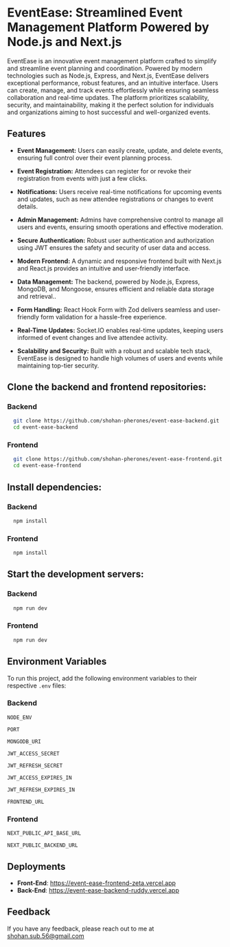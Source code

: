# EventEase: Streamlined Event Management Platform Powered by Node.js and Next.js

EventEase is an innovative event management platform crafted to simplify and streamline event planning and coordination. Powered by modern technologies such as Node.js, Express, and Next.js, EventEase delivers exceptional performance, robust features, and an intuitive interface. Users can create, manage, and track events effortlessly while ensuring seamless collaboration and real-time updates. The platform prioritizes scalability, security, and maintainability, making it the perfect solution for individuals and organizations aiming to host successful and well-organized events.

## Features

- **Event Management:** Users can easily create, update, and delete events, ensuring full control over their event planning process.

- **Event Registration:** Attendees can register for or revoke their registration from events with just a few clicks.

- **Notifications:** Users receive real-time notifications for upcoming events and updates, such as new attendee registrations or changes to event details.

- **Admin Management:** Admins have comprehensive control to manage all users and events, ensuring smooth operations and effective moderation.

- **Secure Authentication:** Robust user authentication and authorization using JWT ensures the safety and security of user data and access.

- **Modern Frontend:** A dynamic and responsive frontend built with Next.js and React.js provides an intuitive and user-friendly interface.

- **Data Management:** The backend, powered by Node.js, Express, MongoDB, and Mongoose, ensures efficient and reliable data storage and retrieval..

- **Form Handling:** React Hook Form with Zod delivers seamless and user-friendly form validation for a hassle-free experience.

- **Real-Time Updates:** Socket.IO enables real-time updates, keeping users informed of event changes and live attendee activity.

- **Scalability and Security:** Built with a robust and scalable tech stack, EventEase is designed to handle high volumes of users and events while maintaining top-tier security.

## Clone the backend and frontend repositories:

### Backend

```bash
  git clone https://github.com/shohan-pherones/event-ease-backend.git
  cd event-ease-backend
```

### Frontend

```bash
  git clone https://github.com/shohan-pherones/event-ease-frontend.git
  cd event-ease-frontend
```

## Install dependencies:

### Backend

```bash
  npm install
```

### Frontend

```bash
  npm install
```

## Start the development servers:

### Backend

```bash
  npm run dev
```

### Frontend

```bash
  npm run dev
```

## Environment Variables

To run this project, add the following environment variables to their respective `.env` files:

### Backend

`NODE_ENV`

`PORT`

`MONGODB_URI`

`JWT_ACCESS_SECRET`

`JWT_REFRESH_SECRET`

`JWT_ACCESS_EXPIRES_IN`

`JWT_REFRESH_EXPIRES_IN`

`FRONTEND_URL`

### Frontend

`NEXT_PUBLIC_API_BASE_URL`

`NEXT_PUBLIC_BACKEND_URL`

## Deployments

- **Front-End**: <https://event-ease-frontend-zeta.vercel.app>
- **Back-End**: <https://event-ease-backend-ruddy.vercel.app>

## Feedback

If you have any feedback, please reach out to me at <shohan.sub.56@gmail.com>
